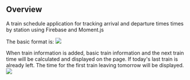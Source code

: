 ## Overview

A train schedule application for tracking arrival and departure times times by station using Firebase and Moment.js

The basic format is:
<img src="https://raw.githubusercontent.com/columbia-fsf-f2019/train-time/master/repo-assets/Screen-Shot1.png" />

When train information is added, basic train information and the next train time will be calculated and displayed on the page. If today's last train is already left. The time for the first train leaving tomorrow will be displayed.
<img src="https://raw.githubusercontent.com/columbia-fsf-f2019/train-time/master/repo-assets/Screen-Shot2.png" />
